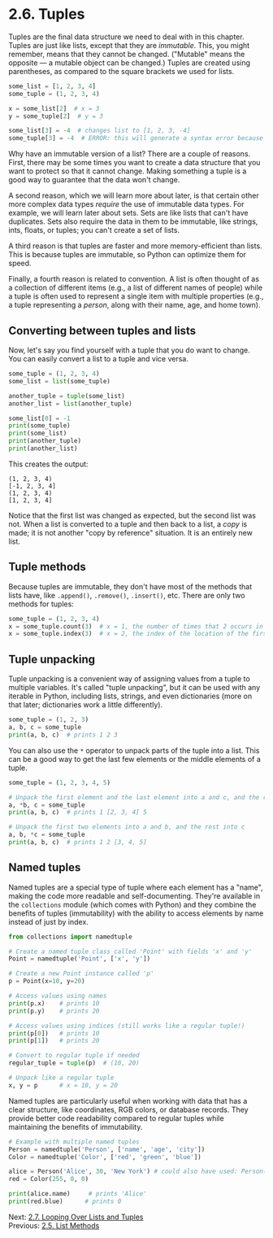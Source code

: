 # 2.6. Tuples

Tuples are the final data structure we need to deal with in this chapter. Tuples are just like lists, except that they
are _immutable_. This, you might remember, means that they cannot be changed. ("Mutable" means the opposite — a mutable
object can be changed.) Tuples are created using parentheses, as compared to the square brackets we used for lists.

```python
some_list = [1, 2, 3, 4]
some_tuple = (1, 2, 3, 4)

x = some_list[2]  # x = 3
y = some_tuple[2]  # y = 3

some_list[3] = -4  # changes list to [1, 2, 3, -4]
some_tuple[3] = -4  # ERROR: this will generate a syntax error because tuples are immutable
```

Why have an immutable version of a list? There are a couple of reasons. First, there may be some times you want to
create a data structure that you want to protect so that it cannot change. Making something a tuple is a good way to
guarantee that the data won't change.

A second reason, which we will learn more about later, is that certain other more complex data types _require_ the use
of immutable data types. For example, we will learn later about sets. Sets are like lists that can't have duplicates.
Sets also require the data in them to be immutable, like strings, ints, floats, or tuples; you can't create a set of
lists.

A third reason is that tuples are faster and more memory-efficient than lists. This is because tuples are immutable, so Python can optimize them
for speed.

Finally, a fourth reason is related to convention. A list is often thought of as a collection of different items (e.g., a list of different names of people) while a tuple is often used to represent a single item with multiple properties (e.g., a tuple representing a _person_, along with their name, age, and home town).

## Converting between tuples and lists

Now, let's say you find yourself with a tuple that you do want to change. You can easily convert a list to a tuple and
vice versa.

```python
some_tuple = (1, 2, 3, 4)
some_list = list(some_tuple)

another_tuple = tuple(some_list)
another_list = list(another_tuple)

some_list[0] = -1
print(some_tuple)
print(some_list)
print(another_tuple)
print(another_list)
```

This creates the output:

```text
(1, 2, 3, 4)
[-1, 2, 3, 4]
(1, 2, 3, 4)
[1, 2, 3, 4]
```

Notice that the first list was changed as expected, but the second list was not. When a list is converted to a tuple and
then back to a list, a _copy_ is made; it is not another "copy by reference" situation. It is an entirely new list.

## Tuple methods

Because tuples are immutable, they don't have most of the methods that lists have, like `.append()`, `.remove()`,
`.insert()`, etc. There are only two methods for tuples:

```python
some_tuple = (1, 2, 3, 4)
x = some_tuple.count(3)  # x = 1, the number of times that 2 occurs in the tuple
x = some_tuple.index(3)  # x = 2, the index of the location of the first occurrence of 3 in the tuple
```

## Tuple unpacking

Tuple unpacking is a convenient way of assigning values from a tuple to multiple variables. It's called "tuple unpacking", but it can be used with any iterable in Python, including lists, strings, and even dictionaries (more on that later; dictionaries work a little differently).

```python
some_tuple = (1, 2, 3)
a, b, c = some_tuple
print(a, b, c)  # prints 1 2 3
```

You can also use the `*` operator to unpack parts of the tuple into a list. This can be a good way to get the last few
elements or the middle elements of a tuple.

```python
some_tuple = (1, 2, 3, 4, 5)

# Unpack the first element and the last element into a and c, and the rest into b
a, *b, c = some_tuple
print(a, b, c)  # prints 1 [2, 3, 4] 5

# Unpack the first two elements into a and b, and the rest into c
a, b, *c = some_tuple
print(a, b, c)  # prints 1 2 [3, 4, 5]
```

## Named tuples

Named tuples are a special type of tuple where each element has a "name", making the code more readable and
self-documenting. They're available in the `collections` module (which comes with Python) and they combine the benefits
of tuples (immutability) with the ability to access elements by name instead of just by index.

```python
from collections import namedtuple

# Create a named tuple class called 'Point' with fields 'x' and 'y'
Point = namedtuple('Point', ['x', 'y'])

# Create a new Point instance called 'p'
p = Point(x=10, y=20)

# Access values using names
print(p.x)    # prints 10
print(p.y)    # prints 20

# Access values using indices (still works like a regular tuple!)
print(p[0])   # prints 10
print(p[1])   # prints 20

# Convert to regular tuple if needed
regular_tuple = tuple(p)  # (10, 20)

# Unpack like a regular tuple
x, y = p      # x = 10, y = 20
```

Named tuples are particularly useful when working with data that has a clear structure, like coordinates, RGB colors, or
database records. They provide better code readability compared to regular tuples while maintaining the benefits of
immutability.

```python
# Example with multiple named tuples
Person = namedtuple('Person', ['name', 'age', 'city'])
Color = namedtuple('Color', ['red', 'green', 'blue'])

alice = Person('Alice', 30, 'New York') # could also have used: Person(name='Alice', age=30, city='New York')
red = Color(255, 0, 0)

print(alice.name)     # prints 'Alice'
print(red.blue)      # prints 0
```

Next: [2.7. Looping Over Lists and Tuples](2.7.%20Looping%20Over%20Lists%20and%20Tuples.md)<br>
Previous: [2.5. List Methods](2.5.%20List%20Methods.md)
